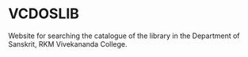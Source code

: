 # VCDOSLIB

Website for searching the catalogue of the library in the Department of Sanskrit, RKM Vivekananda College.
